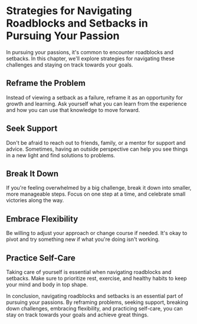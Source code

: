 Strategies for Navigating Roadblocks and Setbacks in Pursuing Your Passion
=========================================================================================================================

In pursuing your passions, it's common to encounter roadblocks and setbacks. In this chapter, we'll explore strategies for navigating these challenges and staying on track towards your goals.

Reframe the Problem
-------------------

Instead of viewing a setback as a failure, reframe it as an opportunity for growth and learning. Ask yourself what you can learn from the experience and how you can use that knowledge to move forward.

Seek Support
------------

Don't be afraid to reach out to friends, family, or a mentor for support and advice. Sometimes, having an outside perspective can help you see things in a new light and find solutions to problems.

Break It Down
-------------

If you're feeling overwhelmed by a big challenge, break it down into smaller, more manageable steps. Focus on one step at a time, and celebrate small victories along the way.

Embrace Flexibility
-------------------

Be willing to adjust your approach or change course if needed. It's okay to pivot and try something new if what you're doing isn't working.

Practice Self-Care
------------------

Taking care of yourself is essential when navigating roadblocks and setbacks. Make sure to prioritize rest, exercise, and healthy habits to keep your mind and body in top shape.

In conclusion, navigating roadblocks and setbacks is an essential part of pursuing your passions. By reframing problems, seeking support, breaking down challenges, embracing flexibility, and practicing self-care, you can stay on track towards your goals and achieve great things.


